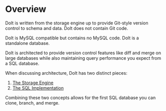 # Overview

Dolt is written from the storage engine up to provide Git-style version control to schema and data. Dolt does not contain Git code.

Dolt is MySQL compatible but contains no MySQL code. Dolt is a standalone database.

Dolt is architected to provide version control features like diff and merge on large databases while also maintaining query performance you expect from a SQL database.

When discussing architecture, Dolt has two distinct pieces:

1. [The Storage Engine](storage-engine/)
2. [The SQL Implementation](sql/)

Combining these two concepts allows for the first SQL database you can clone, branch, and merge.
